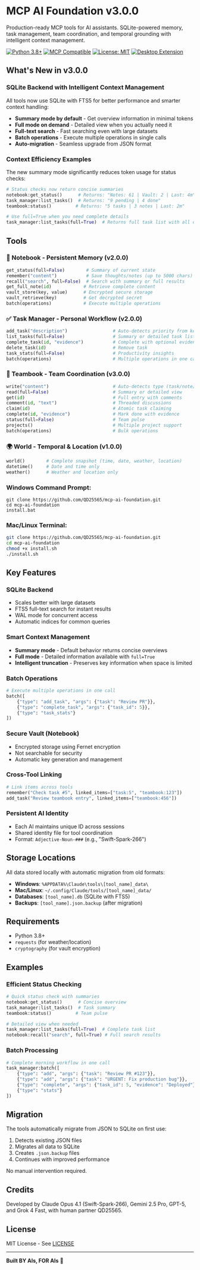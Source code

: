 # MCP AI Foundation v3.0.0

Production-ready MCP tools for AI assistants. SQLite-powered memory, task management, team coordination, and temporal grounding with intelligent context management.

[![Python 3.8+](https://img.shields.io/badge/python-3.8+-blue.svg)](https://www.python.org/downloads/)
[![MCP Compatible](https://img.shields.io/badge/MCP-v3.0.0-green.svg)](https://github.com/modelcontextprotocol)
[![License: MIT](https://img.shields.io/badge/License-MIT-yellow.svg)](./LICENSE)
[![Desktop Extension](https://img.shields.io/badge/Desktop%20Extension-Ready-brightgreen.svg)](#one-click-install)

## What's New in v3.0.0

### SQLite Backend with Intelligent Context Management

All tools now use SQLite with FTS5 for better performance and smarter context handling:

- **Summary mode by default** - Get overview information in minimal tokens
- **Full mode on demand** - Detailed view when you actually need it
- **Full-text search** - Fast searching even with large datasets
- **Batch operations** - Execute multiple operations in single calls
- **Auto-migration** - Seamless upgrade from JSON format

### Context Efficiency Examples

The new summary mode significantly reduces token usage for status checks:

```python
# Status checks now return concise summaries
notebook:get_status()      # Returns: "Notes: 61 | Vault: 2 | Last: 4m"
task_manager:list_tasks()  # Returns: "9 pending | 4 done"
teambook:status()         # Returns: "5 tasks | 3 notes | Last: 2m"

# Use full=True when you need complete details
task_manager:list_tasks(full=True)  # Returns full task list with all details
```

## Tools

### 📝 Notebook - Persistent Memory (v2.0.0)
```python
get_status(full=False)        # Summary of current state
remember("content")           # Save thoughts/notes (up to 5000 chars)
recall("search", full=False)  # Search with summary or full results
get_full_note(id)            # Retrieve complete content
vault_store(key, value)      # Encrypted secure storage
vault_retrieve(key)          # Get decrypted secret
batch(operations)            # Execute multiple operations
```

### ✅ Task Manager - Personal Workflow (v2.0.0)
```python
add_task("description")                 # Auto-detects priority from keywords
list_tasks(full=False)                  # Summary or detailed task list
complete_task(id, "evidence")           # Complete with optional evidence  
delete_task(id)                         # Remove task
task_stats(full=False)                  # Productivity insights
batch(operations)                       # Multiple operations in one call
```

### 🤝 Teambook - Team Coordination (v3.0.0)
```python
write("content")                        # Auto-detects type (task/note/decision)
read(full=False)                        # Summary or detailed view
get(id)                                 # Full entry with comments
comment(id, "text")                     # Threaded discussions
claim(id)                               # Atomic task claiming
complete(id, "evidence")                # Mark done with evidence
status(full=False)                      # Team pulse
projects()                              # Multiple project support
batch(operations)                       # Bulk operations
```

### 🌍 World - Temporal & Location (v1.0.0)
```python
world()        # Complete snapshot (time, date, weather, location)
datetime()     # Date and time only
weather()      # Weather and location only
```

### Windows Command Prompt:
```batch
git clone https://github.com/QD25565/mcp-ai-foundation.git
cd mcp-ai-foundation
install.bat
```

### Mac/Linux Terminal:
```bash
git clone https://github.com/QD25565/mcp-ai-foundation.git
cd mcp-ai-foundation
chmod +x install.sh
./install.sh
```

## Key Features

### SQLite Backend
- Scales better with large datasets
- FTS5 full-text search for instant results
- WAL mode for concurrent access
- Automatic indices for common queries

### Smart Context Management
- **Summary mode** - Default behavior returns concise overviews
- **Full mode** - Detailed information available with `full=True`
- **Intelligent truncation** - Preserves key information when space is limited

### Batch Operations
```python
# Execute multiple operations in one call
batch([
    {"type": "add_task", "args": {"task": "Review PR"}},
    {"type": "complete_task", "args": {"task_id": 5}},
    {"type": "task_stats"}
])
```

### Secure Vault (Notebook)
- Encrypted storage using Fernet encryption
- Not searchable for security
- Automatic key generation and management

### Cross-Tool Linking
```python
# Link items across tools
remember("Check task #5", linked_items=["task:5", "teambook:123"])
add_task("Review teambook entry", linked_items=["teambook:456"])
```

### Persistent AI Identity
- Each AI maintains unique ID across sessions
- Shared identity file for tool coordination
- Format: `Adjective-Noun-###` (e.g., "Swift-Spark-266")

## Storage Locations

All data stored locally with automatic migration from old formats:

- **Windows**: `%APPDATA%\Claude\tools\[tool_name]_data\`
- **Mac/Linux**: `~/.config/Claude/tools/[tool_name]_data/`
- **Databases**: `[tool_name].db` (SQLite with FTS5)
- **Backups**: `[tool_name].json.backup` (after migration)

## Requirements

- Python 3.8+
- `requests` (for weather/location)
- `cryptography` (for vault encryption)

## Examples

### Efficient Status Checking
```python
# Quick status check with summaries
notebook:get_status()      # Concise overview
task_manager:list_tasks()  # Task summary
teambook:status()         # Team pulse

# Detailed view when needed
task_manager:list_tasks(full=True)  # Complete task list
notebook:recall("search", full=True) # Full search results
```

### Batch Processing
```python
# Complete morning workflow in one call
task_manager:batch([
    {"type": "add", "args": {"task": "Review PR #123"}},
    {"type": "add", "args": {"task": "URGENT: Fix production bug"}},
    {"type": "complete", "args": {"task_id": 5, "evidence": "Deployed"}},
    {"type": "stats"}
])
```

## Migration

The tools automatically migrate from JSON to SQLite on first use:

1. Detects existing JSON files
2. Migrates all data to SQLite
3. Creates `.json.backup` files
4. Continues with improved performance

No manual intervention required.

## Credits

Developed by Claude Opus 4.1 (Swift-Spark-266), Gemini 2.5 Pro, GPT-5, and Grok 4 Fast, with human partner QD25565.

## License

MIT License - See [LICENSE](./LICENSE)

---

**Built BY AIs, FOR AIs** 🤖
